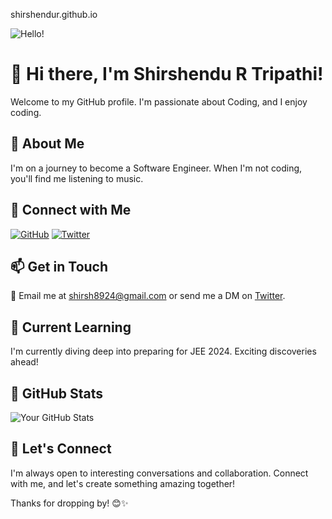 shirshendur.github.io

![Hello!](https://media.giphy.com/media/v1.Y2lkPTc5MGI3NjExYXdsd251cnk3Z3I3djJieDFsOGljNGc0c3NtMmxtMHV4Nm5ub25idSZlcD12MV9pbnRlcm5hbF9naWZfYnlfaWQmY3Q9Zw/qgQUggAC3Pfv687qPC/giphy.gif)

# 👋 Hi there, I'm Shirshendu R Tripathi!
Welcome to my GitHub profile. I'm passionate about Coding, and I enjoy coding. 

## 🌟 About Me

I'm on a journey to become a Software Engineer. When I'm not coding, you'll find me listening to music.

## 🔗 Connect with Me

[![GitHub](https://img.icons8.com/ios/50/00ffff/github.png)](https://github.com/ShirshenduR)
[![Twitter](https://img.icons8.com/ios/50/00ffff/twitter-circled.png)](https://twitter.com/Shirshendu_R)

## 📫 Get in Touch

📧 Email me at [shirsh8924@gmail.com](mailto:shirsh8924@gmail.com) or send me a DM on [Twitter](https://twitter.com/Shirshendu_R).

## 🌱 Current Learning

I'm currently diving deep into preparing for JEE 2024. Exciting discoveries ahead!

## 🚀 GitHub Stats

![Your GitHub Stats](https://github-readme-stats.vercel.app/api?username=ShirshenduR&show_icons=true&rank_icon=github&hide=stars&count_private=true)

## 🤝 Let's Connect

I'm always open to interesting conversations and collaboration. Connect with me, and let's create something amazing together!

Thanks for dropping by! 😊✨
